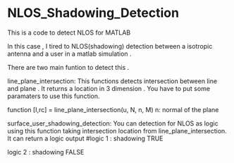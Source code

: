 # NLOS_Shadowing_Detection
 This is a code to detect NLOS  for MATLAB

In this case ,  I tired to NLOS(shadowing) detection between a isotropic antenna and a user in a matlab simulation .

There are two main funtion to detect this .

line_plane_intersection: 
This functions detects intersection between line and plane . It returns a location in 3 dimension .
You have to put some paramaters to use this function.

function [I,rc] = line_plane_intersection(u, N, n, M)
n: normal of the plane 






surface_user_shadowing_detection:
 You can detection for NLOS as logic using this function taking intersection location from line_plane_intersection. It can return a logic output #logic 1 : shadowing TRUE 
 
logic 2 : shadowing FALSE
  



